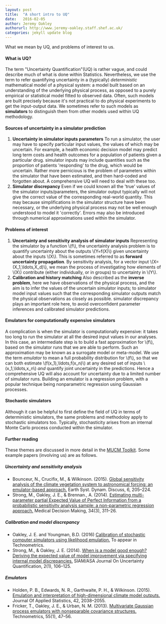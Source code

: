 ```yaml
---
layout: post
title:  "A short intro to UQ"
date:   2016-02-05
author: Jeremy Oakley
authorurl: http://www.jeremy-oakley.staff.shef.ac.uk/
categories: jekyll update blog
---
```


What we mean by UQ, and problems of interest to us.

#### What is UQ?

The term "Uncertainty Quantification"(UQ) is rather vague, and could describe much of what is done within Statistics. Nevertheless, we use the term to refer quantifying uncertainty in a (typically) *deterministic* mathematical model of a physical system: a model built based on an understanding of the underlying physical process, as opposed to a purely empirical or statistical model fitted to observed data. Often, such models are built precisely because it's not practical to do physical experiments to get the input-output data. We sometimes refer to such models as **simulators** to distinguish them from other models used within UQ methodology. 

#### Sources of uncertainty in a simulator prediction

1. **Uncertainty in simulator inputs parameters** 
To run a simulator, the user may have to specify particular input values, the values of which may be uncertain. For example, a health economic decision model may predict long term costs and health outcomes for a population of patients given a particular drug. simulator inputs may include quantities such as the proportion of patients 'responding' to the drug, which would be uncertain. Rather more pernicious is the problem of parameters within the simulator that have been estimated, and then hard-coded and forgotten about. A comprehensive UQ will need to deal with these too.
2. **Simulator discrepancy**
Even if we could known all the 'true' values of the simulator inputs/parameters, the simulator output typically will not give the correct value of the corresponding real-world quantity. This may because simplifications in the simulator structure have been necessary, or the underlying physical process may not be well enough understood to model it 'correctly'. Errors may also be introduced through numerical approximations used within the simulator.

#### Problems of interest

1. **Uncertainty and sensitivity analysis of simulator inputs**
Representing the simulator by a function \\(f\\), the uncertainty analysis problem is to quantify uncertainty about the outputs \\(Y=f(X)\\) given uncertainty about the inputs \\(X\\). This is sometimes referred to as **forward uncertainty propagation**. By sensitivity analysis, for a vector input \\(X=(X_1,\ldots,X_d)\\), we mean the process of investigating how elements of \\(X\\) contribute (either individually, or in groups) to uncertainty in \\(Y\\).
2. **Calibration and history matching**
Also described as the **inverse problem**, here we have observations of the physical process, and the aim is to infer the values of the uncertain simulator inputs; to simulator model input values such that the corresponding simulator outputs match the physical observations as closely as possible. simulator discrepancy plays an important role here, to avoid overconfident parameter inferences and calibrated simulator predictions.

#### Emulators for computationally expensive simulators
A complication is when the simulator is computationally expensive: it takes too long to run the simulator at all the desired input values in our analyses. In this case, an intermediate step is to build a fast approximation for \\(f\\), based on the simulator runs that we are able to perform. Such an approximation may be known as a surrogate model or meta-model.  We use the term *emulator* to mean a full probability distribution for \\(f\\), so that we can both estimate \\(f(x_1),\ldots,f(x_n)\\) at any desired set of inputs \\(x_1,\ldots,x_n\\) *and* quantify joint uncertainty in the predictions. Hence a comprehensive UQ will also account for uncertainty due to a limited number of simulator runs. Building an emulator is a regression problem, with a popular technique being nonparametric regression using Gaussian processes.

#### Stochastic simulators
Although it can be helpful to first define the field of UQ in terms of deterministic simulators, the same problems and methodoloy apply to stochastic simulators too. Typically, stochasticity arises from an internal Monte Carlo process conducted within the simulator.   
#### Further reading
These themes are discussed in more detail in the [MUCM Toolkit](http://mucm.aston.ac.uk/MUCM/MUCMToolkit/index.php?page=MetaHomePage.html). Some example papers (involving us) are as follows.



##### Uncertainty and sensitivity analysis
* Bounceur, N., Crucifix, M., & Wilkinson. (2015). [Global sensitivity analysis of the climate vegetation system to astronomical forcing: an emulator-based approach.](http://www.earth-syst-dynam.net/6/205/2015/esd-6-205-2015.pdf) Earth Syst. Dynam. Discuss, 6, 205–224.
* Strong, M., Oakley, J. E., & Brennan., A. (2014). [Estimating multi-parameter partial Expected Value of Perfect Information from a probabilistic sensitivity analysis sample: a non-parametric regression approach.](http://www.shef.ac.uk/polopoly_fs/1.305038!/file/multiparameterEVPPI_MDM_Accepted_clean_version.pdf) Medical Decision Making, 34(3), 311–26.

##### Calibration and model discrepancy
* Oakley, J. E. and Youngman, B.D. (2016) [Calibration of stochastic computer simulators using likelihood emulation.](http://www.tandfonline.com/doi/full/10.1080/00401706.2015.1125391) To appear in Technometrics.
* Strong, M., & Oakley, J. E. (2014). [When is a model good enough? Deriving the expected value of model improvement via specifying internal model discrepancies.](http://epubs.siam.org/doi/pdf/10.1137/120889563) SIAM/ASA Journal On Uncertainty Quantification, 2(1), 106–125.

##### Emulators
* Holden, P. B., Edwards, N. R., Garthwaite, P. H., & Wilkinson. (2015). [Emulation and interpretation of high-dimensional climate model outputs.](http://www.tandfonline.com/doi/abs/10.1080/02664763.2015.1016412?journalCode=cjas20#.VplL7NZhPlI) Journal Of Applied Statistics, 42, 2038–2055.
* Fricker, T., Oakley, J. E., & Urban, N. M. (2013). [Multivariate Gaussian process emulators with nonseparable covariance structures.](http://www.tandfonline.com/doi/abs/10.1080/00401706.2012.715835) Technometrics, 55(1), 47–56.